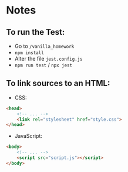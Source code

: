 # Notes

## To run the Test:

- Go to `/vanilla_homework`
- `npm install`
- Alter the file `jest.config.js`
- `npm run test` / `npx jest`

## To link sources to an HTML:

- CSS: 

```html
<head>
    <!-- ... -->
    <link rel="stylesheet" href="style.css">
</head>
```

- JavaScript:

```html
<body>
    <!-- ... -->
    <script src="script.js"></script>
</body>
```